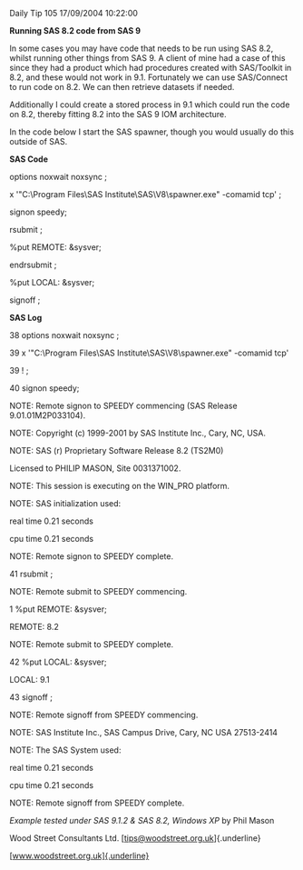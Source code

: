 Daily Tip 105 17/09/2004 10:22:00

**Running SAS 8.2 code from SAS 9**

In some cases you may have code that needs to be run using SAS 8.2,
whilst running other things from SAS 9. A client of mine had a case of
this since they had a product which had procedures created with
SAS/Toolkit in 8.2, and these would not work in 9.1. Fortunately we can
use SAS/Connect to run code on 8.2. We can then retrieve datasets if
needed.

Additionally I could create a stored process in 9.1 which could run the
code on 8.2, thereby fitting 8.2 into the SAS 9 IOM architecture.

In the code below I start the SAS spawner, though you would usually do
this outside of SAS.

**SAS Code**

options noxwait noxsync ;

x \'\"C:\\Program Files\\SAS Institute\\SAS\\V8\\spawner.exe\" -comamid
tcp\' ;

signon speedy;

rsubmit ;

%put REMOTE: &sysver;

endrsubmit ;

%put LOCAL: &sysver;

signoff ;

**SAS Log**

38 options noxwait noxsync ;

39 x \'\"C:\\Program Files\\SAS Institute\\SAS\\V8\\spawner.exe\"
-comamid tcp\'

39 ! ;

40 signon speedy;

NOTE: Remote signon to SPEEDY commencing (SAS Release 9.01.01M2P033104).

NOTE: Copyright (c) 1999-2001 by SAS Institute Inc., Cary, NC, USA.

NOTE: SAS (r) Proprietary Software Release 8.2 (TS2M0)

Licensed to PHILIP MASON, Site 0031371002.

NOTE: This session is executing on the WIN_PRO platform.

NOTE: SAS initialization used:

real time 0.21 seconds

cpu time 0.21 seconds

NOTE: Remote signon to SPEEDY complete.

41 rsubmit ;

NOTE: Remote submit to SPEEDY commencing.

1 %put REMOTE: &sysver;

REMOTE: 8.2

NOTE: Remote submit to SPEEDY complete.

42 %put LOCAL: &sysver;

LOCAL: 9.1

43 signoff ;

NOTE: Remote signoff from SPEEDY commencing.

NOTE: SAS Institute Inc., SAS Campus Drive, Cary, NC USA 27513-2414

NOTE: The SAS System used:

real time 0.21 seconds

cpu time 0.21 seconds

NOTE: Remote signoff from SPEEDY complete.

*Example tested under SAS 9.1.2 & SAS 8.2, Windows XP* by Phil Mason

Wood Street Consultants Ltd. [tips@woodstreet.org.uk]{.underline}

[www.woodstreet.org.uk]{.underline}
